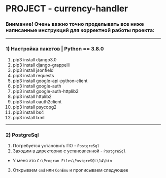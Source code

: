 # PROJECT - currency-handler

### Внимание! Очень важно точно проделывать все ниже написанные инструкций для корректной работы проекта:

----------------------------------------------

### 1) Настройка пакетов | Python == 3.8.0

1) pip3 install django3.0
2) pip3 install django-grappelli
3) pip3 install jsonfield
4) pip3 install requests
5) pip3 install google-api-python-client
6) pip3 install google-auth 
7) pip3 install google-auth-httplib2 
8) pip3 install httplib2 
9) pip3 install oauth2client
10) pip3 install psycopg2
11) pip3 install bs4
12) pip3 install lxml

----------------------------------------------

### 2) PostgreSql 

1) Потребуется установить ПО - `PostgreSql`
2) Заходим в директорию с установленной - `PostgreSql`
- У меня это `C:\Program Files\PostgreSQL\14\bin` 
3) Открываем `cmd` или `ConEmu` и прописываем следующее

